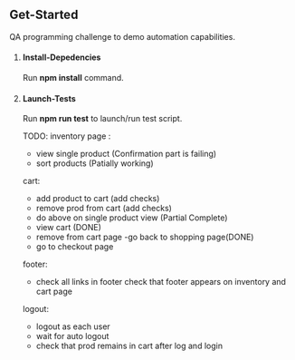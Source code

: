 ## Get-Started

QA programming challenge to demo automation capabilities.

1. #### Install-Depedencies

   Run **npm install** command.

2. #### Launch-Tests

   Run **npm run test** to launch/run test script.
  
   TODO:
   inventory page : 
   - view single product (Confirmation part is failing)
   - sort products (Patially working)

   cart:
   - add product to cart (add checks)
   - remove prod from cart (add checks)
   - do above on single product view (Partial Complete)
   - view cart (DONE) 
   - remove from cart page
   -go back to shopping page(DONE)
   - go to checkout page


   footer:
   - check all links in footer
   check that footer appears on inventory and cart page 
   

   logout:
   - logout as each user
   - wait for auto logout
   - check that prod remains in cart after log and login
